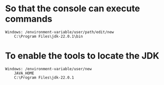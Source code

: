 # So that the console can execute commands
    Windows: /environment-variable/user/path/edit/new
        C:\Program Files\jdk-22.0.1\bin

# To enable the tools to locate the JDK
    Windows: /environment-variable/user/new
        JAVA_HOME
        C:\Program Files\jdk-22.0.1
